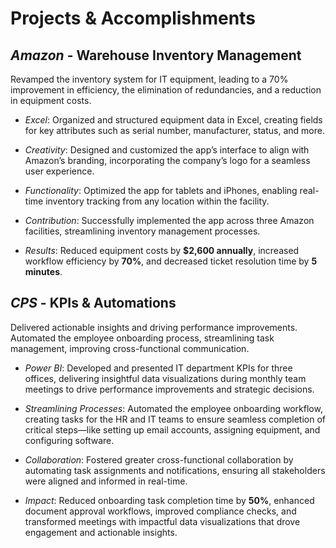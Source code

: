 # Projects & Accomplishments

## *Amazon* - Warehouse Inventory Management 

  Revamped the inventory system for IT equipment, leading to a 70% improvement in efficiency, the elimination of redundancies, and a reduction in equipment costs.

- *Excel*: Organized and structured equipment data in Excel, creating fields for key attributes such as serial number, manufacturer, status, and more.
  
- *Creativity*: Designed and customized the app’s interface to align with Amazon’s branding, incorporating the company’s logo for a seamless user experience.
  
- *Functionality*: Optimized the app for tablets and iPhones, enabling real-time inventory tracking from any location within the facility.
  
- *Contribution*: Successfully implemented the app across three Amazon facilities, streamlining inventory management processes.
  
- *Results*: Reduced equipment costs by **$2,600 annually**, increased workflow efficiency by **70%**, and decreased ticket resolution time by **5 minutes**.
  
  
## *CPS* - KPIs & Automations

  Delivered actionable insights and driving performance improvements. Automated the employee onboarding process, streamlining task management, improving cross-functional communication.

- *Power BI*: Developed and presented IT department KPIs for three offices, delivering insightful data visualizations during monthly team meetings to drive performance improvements and strategic decisions.
  
- *Streamlining Processes*: Automated the employee onboarding workflow, creating tasks for the HR and IT teams to ensure seamless completion of critical steps—like setting up email accounts, assigning equipment, and configuring software.
  
- *Collaboration*: Fostered greater cross-functional collaboration by automating task assignments and notifications, ensuring all stakeholders were aligned and informed in real-time.
  
- *Impact*: Reduced onboarding task completion time by **50%**, enhanced document approval workflows, improved compliance checks, and transformed meetings with impactful data visualizations that drove engagement and actionable insights.
